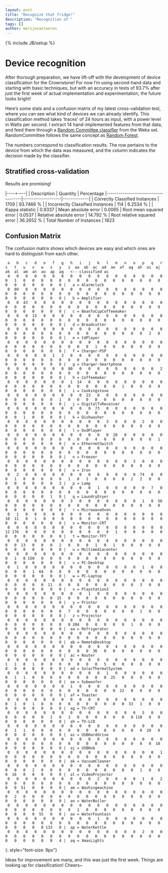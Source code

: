 ```yaml
---
layout: post
title: "Recognize that fridge!"
description: "Recognition of "
tags: []
author: merijnvantooren
---
```

{% include JB/setup %}

# Device recognition

After thorough preparation, we have lift-off with the development of device classification for the Crownstone! For now I’m using second-hand data and starting with basic techniques, but with an accuracy in tests of 93.7% after just the first week of actual implementation and experimentation, the future looks bright!

Here’s some stats and a confusion matrix of my latest cross-validation test, where you can see what kind of devices we can already identify. This classification method takes ‘traces’ of 24 hours as input, with a power level in Watts per second. I extract 14 hand-implemented features from that data, and feed them through a [Random Committee classifier](http://weka.sourceforge.net/doc.dev/weka/classifiers/meta/RandomCommittee.html) from the Weka set. RandomCommittee follows the same concept as [Random Forest](https://en.wikipedia.org/wiki/Random_forest).

The numbers correspond to classification results. The row pertains to the device from which the data was measured, and the column indicates the decision made by the classifier.

## Stratified cross-validation

Results are promising!

|----+----|
| Description                        | Quantity          | Percentage
|------------------------------------|-------------------|-------------|
| Correctly Classified Instances     |   1709            |   93.7466 % |
| Incorrectly Classified Instances   |    114            |    6.2534 % |
| Kappa statistic                    |      0.9337
| Mean absolute error                |      0.0065
| Root mean squared error            |      0.0537
| Relative absolute error            |     14.792  %
| Root relative squared error        |     36.2652 %
| Total Number of Instances          |   1823


## Confusion Matrix

The confusion matrix shows which devices are easy and which ones are hard to distinguish from each other.

     a   b   c   d   e   f   g   h   i   j   k   l   m   n   o   p   q   r   s   t   u   v   w   x   y   z  aa  ab  ac  ad  ae  af  ag  ah  ai  aj  ak  al  am  an  ao  ap  aq   <-- classified as
     4   0   0   0   0   0   0   0   0   0   0   0   0   0   0   0   0   0   0   1   0   0   0   0   0   0   0   0   0   0   0   0   0   0   0   0   0   0   0   0   0   0   0 |   a = Alarmclock
     0  89   0   0   0   0   0   0   0   0   0   0   0   0   0   0   0   0   0   0   0   0   0   0   0   0   0   0   0   0   0   0   0   0   0   0   0   0   0   0   0   0   0 |   b = Amplifier
     0   0  43   0   0   0   0   0   0   0   0   0   0   0   0   0   0   0   0   0   0   0   0   0   0   0   0   0   0   0   0   0   0   0   0   0   0   0   0   0   0   0   0 |   c = BeanToCupCoffeemaker
     0   0   0  13   0   0   0   0   0   0   0   0   0   0   0   0   0   0   0   0   0   0   0   0   0   0   0   0   0   0   0   0   0   0   0   0   0   0   0   0   0   0   0 |   d = Breadcutter
     0   0   0   0   0   0   0   0   0   0   0   0   0   0   0   0   0   0   0   0   0   0   0   0   0   0   0   0   0   0   0   0   0   0   2   0   0   0   0   0   0   0   0 |   e = CdPlayer
     0   0   0   0   0   0   0   0   0   0   0   0   0   0   0   0   0   0   0   0   0   0   0   0   0   0   0   0   1   0   0   0   0   0   0   0   0   0   0   0   0   0   0 |   f = Charger-PSP
     0   0   0   0   0   1   3   0   0   0   0   0   0   0   0   0   0   0   0   0   0   0   0   0   0   0   0   0   0   0   0   0   0   0   0   0   0   0   0   0   0   0   0 |   g = Charger-Smartphone
     0   0   0   0   0   0   0  80   0   0   0   0   0   0   0   0   0   2   0   0   0   0   0   0   0   0   0   0   0   0   0   0   0   0   0   0   0   0   0   0   0   0   0 |   h = Coffeemaker
     0   0   0   0   0   0   0   1  14   0   0   0   0   0   0   0   0   0   0   0   0   0   0   0   0   0   0   0   0   0   0   1   0   0   0   0   0   0   0   0   0   0   0 |   i = Cookingstove
     0   0   0   0   0   0   0   0   0  23   0   0   0   0   0   0   0   0   0   0   0   0   0   0   1   0   0   0   0   0   0   0   0   0   0   0   0   0   0   0   0   0   0 |   j = DigitalTvReceiver
     0   0   0   0   0   0   0   0   0   0  73   0   0   0   0   0   0   0   0   0   0   0   0   0   0   0   0   0   0   0   0   0   0   0   0   0   0   0   1   0   0   0   0 |   k = Dishwasher
     0   0   0   0   0   0   0   0   0   0   0   3   0   0   0   2   0   0   0   0   0   0   0   0   0   0   0   0   0   0   0   0   0   0   0   0   0   0   0   0   0   0   0 |   l = DvdPlayer
     0   0   0   0   0   0   0   0   0   0   0   0  28   0   0   0   0   0   0   0   0   0   0   0   0   0   0   0   4   0   0   0   0   0   0   1   0   0   0   0   0   0   0 |   m = EthernetSwitch
     0   0   0   0   0   0   0   0   0   0   0   0   0   9   0   0   0   0   0   0   0   0   0   0   0   0   0   0   0   0   0   0   0   0   0   0   0   0   0   0   0   0   0 |   n = Freezer
     0   0   0   0   0   0   0   0   0   0   0   0   0   0   3   0   0   0   0   0   0   0   0   0   0   0   0   0   0   0   0   0   0   0   0   0   0   0   0   0   0   0   0 |   o = Iron
     0   2   0   0   0   0   0   0   0   0   0   0   0   0   0  74   0   0   0   1   0   0   0   0   0   1   0   1   0   0   0   0   2   2   0   0   0   0   0   0   0   0   3 |   p = Lamp
     0   0   0   0   0   0   0   0   0   0   1   0   0   0   0   0   7   0   0   0   0   0   0   0   0   0   0   0   0   0   0   0   0   0   0   0   0   0   0   0   0   1   0 |   q = LaundryDryer
     0   0   0   0   0   0   0   3   0   0   0   0   0   0   0   1   0  56   0   0   0   0   0   0   0   0   0   0   0   0   0   0   0   0   0   0   0   0   0   0   0   0   0 |   r = MicrowaveOven
     0   1   0   0   0   0   0   0   0   0   0   0   0   0   0   0   0   0  10  11   0   1   0   0   0   0   0   0   0   0   0   0   0   0   0   0   0   0   0   0   0   0   0 |   s = Monitor-CRT
     0   0   0   0   0   0   0   0   0   0   0   0   0   0   0   0   0   0  12 176   0   0   0   0   0   0   0   0   0   0   1   0   0   0   0   0   0   0   0   0   0   0   0 |   t = Monitor-TFT
     0   0   0   0   0   0   0   0   0   0   0   0   0   0   0   0   0   0   0   0  13   0   0   0   2   0   0   0   1   0   1   0   0   0   0   0   0   0   0   0   0   0   0 |   u = Multimediacenter
     0   0   0   0   0   0   0   0   0   0   0   0   0   0   0   0   0   0   0   1   0 150   0   0   0   0   0   0   0   0   0   0   0   0   0   0   0   0   0   0   0   0   0 |   v = PC-Desktop
     0   1   0   0   0   0   0   0   0   0   0   0   0   0   0   1   0   0   0   0   0   1  64   0   0   0   0   0   0   0   0   0   0   0   0   0   0   0   0   0   0   0   0 |   w = PC-Laptop
     0   0   0   0   0   0   0   0   0   0   0   0   0   0   0   0   0   0   0   0   0   0   0  11   0   0   0   0   0   0   0   0   0   3   0   0   0   0   0   0   0   0   0 |   x = Playstation3
     0   0   0   0   0   0   0   0   0   1   0   0   0   0   0   0   0   0   0   0   0   0   0   0  15   0   0   0   0   0   0   0   0   0   0   0   0   0   0   0   0   0   0 |   y = Printer
     0   0   0   0   0   0   0   0   0   0   0   0   0   0   0   0   0   0   0   0   0   0   0   0   0   7   0   0   0   0   0   0   0   1   0   0   0   0   0   0   0   0   0 |   z = Projector
     0   0   0   0   0   0   0   0   0   0   0   0   0   0   0   0   0   0   0   0   0   0   0   0   0   0 204   0   0   0   0   0   1   0   0   0   0   0   0   0   0   0   0 |  aa = Refrigerator
     0   0   0   0   0   0   0   0   0   0   0   0   0   0   0   0   0   0   0   0   0   0   0   0   0   0   0   9   0   0   0   0   0   0   0   0   0   0   0   0   0   0   0 |  ab = RemoteDesktop
     0   0   0   0   0   0   0   0   0   0   0   0   4   0   0   0   0   0   0   0   0   0   0   0   0   0   0   0  36   0   0   0   0   0   0   0   0   0   0   0   0   0   0 |  ac = Router
     0   0   0   0   0   0   0   0   0   0   0   0   0   0   0   0   0   0   1   1   0   1   0   0   0   0   0   0   0   5   0   0   0   0   0   0   0   0   0   0   0   0   0 |  ad = SolarThermalSystem
     0   0   0   0   0   0   0   0   0   0   0   1   0   0   0   0   0   0   0   1   1   0   0   0   0   0   0   0   0   0  25   0   0   0   0   0   0   0   0   0   0   0   0 |  ae = Subwoofer
     0   0   0   0   0   0   0   1   0   0   0   0   0   0   0   0   0   0   0   0   0   0   0   0   0   0   0   0   0   0   0  22   0   0   0   0   0   0   0   0   0   0   0 |  af = Toaster
     0   0   0   0   0   0   0   0   0   0   0   0   0   0   0   0   0   0   0   1   0   1   0   0   0   0   0   0   0   0   0   0  33   1   0   0   0   0   0   0   0   0   0 |  ag = TV-CRT
     0   0   0   0   0   0   0   0   0   0   0   0   0   0   0   5   0   0   0   0   0   0   0   1   0   1   0   0   0   0   0   0   0 110   0   0   0   0   0   0   0   0   0 |  ah = TV-LCD
     0   0   0   0   0   0   0   0   0   0   0   0   0   0   0   0   0   0   0   1   1   0   0   0   0   0   0   0   0   0   0   0   0   0  28   0   0   0   0   0   0   0   0 |  ai = USBHarddrive
     0   0   0   0   0   0   0   0   0   0   0   0   0   0   0   0   0   0   0   0   0   0   0   0   0   0   0   0   0   0   0   0   0   0   0  10   0   0   0   0   0   0   0 |  aj = USBHub
     0   0   0   0   0   0   0   0   0   0   0   0   0   0   0   0   0   1   0   0   0   0   0   0   0   0   0   0   0   0   0   0   0   0   0   0   0   0   0   0   0   0   0 |  ak = VacuumCleaner
     0   0   0   0   0   0   0   0   0   0   0   0   0   0   0   0   0   0   0   0   0   2   0   0   0   0   0   0   0   0   0   0   0   1   0   0   0  16   0   0   0   0   0 |  al = VideoProjector
     0   0   0   0   0   0   0   0   0   0   2   0   0   0   0   1   0   2   0   0   0   0   0   0   0   0   0   0   0   0   0   0   0   0   0   0   0   0  51   0   0   0   0 |  am = Washingmachine
     0   0   0   0   0   0   0   0   0   0   0   0   0   0   0   0   0   0   0   2   0   0   0   0   0   0   0   0   0   0   0   0   0   0   0   0   0   0   0   0   0   0   0 |  an = WaterBoiler
     0   0   0   0   0   0   0   0   0   0   0   0   0   0   0   0   0   0   0   0   0   0   0   0   0   0   1   0   0   0   0   0   0   0   0   0   0   0   0   0  55   0   0 |  ao = WaterFountain
     0   0   0   0   0   0   0   0   0   0   1   0   0   0   0   0   0   0   0   0   0   0   0   0   0   0   0   0   0   0   0   0   0   0   0   0   0   0   0   0   0 133   0 |  ap = WaterKettle
     0   0   0   0   0   0   0   0   0   0   0   0   0   0   0   2   0   0   0   0   0   0   0   0   0   0   0   0   0   0   0   0   0   0   0   0   0   0   0   0   0   0   4 |  aq = XmasLights
{: style="font-size: 9px"}

Ideas for improvement are many, and this was just the first week. Things are looking up for classification! Cheers~
